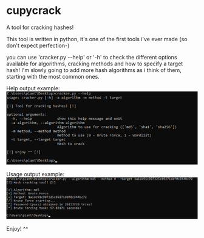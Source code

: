 # cupycrack
A tool for cracking hashes!

This tool is written in python, it's one of the first tools i've ever made (so don't expect perfection-)

you can use 'cracker.py --help' or '-h' to check the different options available for algorithms, cracking methods and how to specify a target hash!
I'm slowly going to add more hash algorithms as i think of them, starting with the most common ones.

Help output example:
![Example of help output](https://github.com/cupycake-png/cupycrack/blob/main/example_help.png)

Usage output example:
![Example of usage output](https://github.com/cupycake-png/cupycrack/blob/main/output_example.png)

Enjoy! ^^
